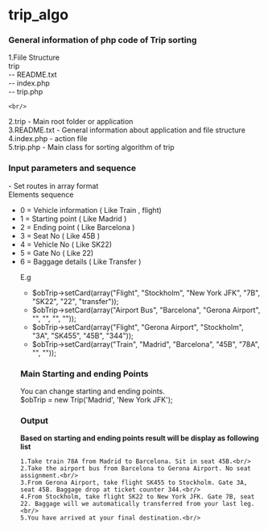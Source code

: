 # trip_algo

<h3>General information of php code of Trip sorting</h3>
<p>
1.Fiile Structure <br/>
   trip <br/>
    -- README.txt <br/>
    -- index.php <br/>
    -- trip.php <br/>
    
    <br/>
2.trip - Main root folder or application
<br/>
3.README.txt - General information about application and file structure
<br/>
4.index.php - action file
<br/>
5.trip.php - Main class for sorting algorithm of trip 
<br/>
</p>


<h3>Input parameters and sequence</h3>
<p>
   - Set routes in array format <br/>
   Elements sequence <br/>
   <ul>
     <li>0 = Vehicle information ( Like Train , flight)</li>
     <li>1 = Starting point ( Like Madrid )</li>
     <li>2 = Ending point ( Like Barcelona )</li>
     <li>3 = Seat No ( Like 45B )</li>
     <li>4 = Vehicle No ( Like SK22)</li>
     <li>5 = Gate No ( Like 22)</li>
     <li>6 = Baggage details ( Like Transfer )</li>
   
   E.g
   <ul>
     <li>$obTrip->setCard(array("Flight", "Stockholm", "New York JFK", "7B", "SK22", "22", "transfer"));</li>
     <li>$obTrip->setCard(array("Airport Bus", "Barcelona", "Gerona Airport", "", "", "", ""));</li>
     <li>$obTrip->setCard(array("Flight", "Gerona Airport", "Stockholm", "3A", "SK455", "45B", "344"));</li>
     <li>$obTrip->setCard(array("Train", "Madrid", "Barcelona", "45B", "78A", "", ""));</li>
   </ul>  
</p>

<h3>Main Starting and ending Points</h3>
<p>
You can change starting and ending points.<br/>
  $obTrip = new Trip('Madrid', 'New York JFK');
</p>

<h3>Output</h3>
<p>
<b>Based on starting and ending points result will be display as following list </b><br/>

    1.Take train 78A from Madrid to Barcelona. Sit in seat 45B.<br/>
    2.Take the airport bus from Barcelona to Gerona Airport. No seat assignment.<br/>
    3.From Gerona Airport, take flight SK455 to Stockholm. Gate 3A, seat 45B. Baggage drop at ticket counter 344.<br/>
    4.From Stockholm, take flight SK22 to New York JFK. Gate 7B, seat 22. Baggage will we automatically transferred from your last leg.<br/>
    5.You have arrived at your final destination.<br/>
   
</p>

